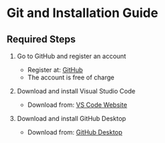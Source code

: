 # Git and Installation Guide

## Required Steps

1. Go to GitHub and register an account
   - Register at: [GitHub](https://github.com/signup)
   - The account is free of charge

2. Download and install Visual Studio Code
   - Download from: [VS Code Website](https://code.visualstudio.com/)

3. Download and install GitHub Desktop
   - Download from: [GitHub Desktop](https://desktop.github.com/download/)